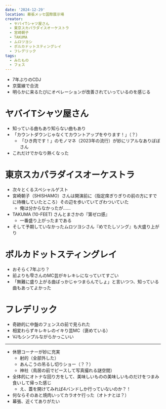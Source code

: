 ```yaml
---
date: '2024-12-29'
location: 幕張メッセ国際展示場
creator:
  - ヤバイTシャツ屋さん
  - 東京スカパラダイスオーケストラ
  - 宮崎朝子
  - TAKUMA
  - ムロツヨシ
  - ポルカドットスティングレイ
  - フレデリック
tags:
  - みたもの
  - フェス
---
```


- 7年ぶりのCDJ
- 京葉線で合流
- 明らかに来るたびにオペレーションが改善されていっているのを感じる

# ヤバイTシャツ屋さん

- 知っている曲もあり知らない曲もあり
- 「カウントダウンじゃなくてカウントアップをやります！」（？）
  - 「ひき肉です！」のモノマネ（2023年の流行）が妙にリアルなありぼぼさん
- これだけでかなり熱くなった

# 東京スカパラダイスオーケストラ

- 次々とくるスペシャルゲスト
- 宮崎朝子（SHISHAMO）さんは開演前に（指定席ぎりぎりの前の方にすでに待機していたところ）その辺を歩いていてざわついていた
  - 俺は分からなかったが……
- TAKUMA (10-FEET) さんとまさかの『第ゼロ感』
  - 一番盛り上がったまである
- そして予期していなかったムロツヨシさん『めでたしソング』も大盛り上がり

# ポルカドットスティングレイ

- おそらく7年ぶり？
- 前よりも雫さんのMC芸がキレキレになっていてすごい
- 「無難に盛り上がる曲ばっかじゃつまらんでしょ」と言いつつ、知っている曲もあってよかった

# フレデリック

- 奇跡的に中盤のフェンスの前で見られた
- 相変わらずキレキレのイキり芸MC（褒めている）
- VJもシンプルながらかっこいい

---

- 休憩コーナーが妙に充実
  - 射的（全部外した）
  - あんこうの吊るし切りショー（？？）
  - 神社（鳥居の前でピースして写真撮れる謎空間）
- 全体的にオトナな回り方をして、美味しいものの美味しいものだけをつまみ食いして帰った感じ
  - え、蓋を開けてみれば4バンドしか行っていないのか？！
- 何ならそのあと焼肉いってカラオケ行った（オトナとは？）
- 幕張、近くてありがたい
